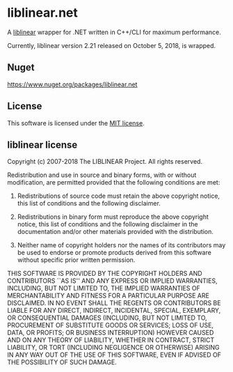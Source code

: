 # liblinear.net
A [liblinear](https://www.csie.ntu.edu.tw/~cjlin/liblinear/) wrapper for .NET written in C++/CLI for maximum performance.

Currently, liblinear version 2.21 released on October 5, 2018, is wrapped.

## Nuget
https://www.nuget.org/packages/liblinear.net

## License

This software is licensed under the [MIT license](http://opensource.org/licenses/MIT).

## liblinear license
Copyright (c) 2007-2018 The LIBLINEAR Project.
All rights reserved.

Redistribution and use in source and binary forms, with or without
modification, are permitted provided that the following conditions
are met:

1. Redistributions of source code must retain the above copyright
notice, this list of conditions and the following disclaimer.

2. Redistributions in binary form must reproduce the above copyright
notice, this list of conditions and the following disclaimer in the
documentation and/or other materials provided with the distribution.

3. Neither name of copyright holders nor the names of its contributors
may be used to endorse or promote products derived from this software
without specific prior written permission.


THIS SOFTWARE IS PROVIDED BY THE COPYRIGHT HOLDERS AND CONTRIBUTORS
``AS IS'' AND ANY EXPRESS OR IMPLIED WARRANTIES, INCLUDING, BUT NOT
LIMITED TO, THE IMPLIED WARRANTIES OF MERCHANTABILITY AND FITNESS FOR
A PARTICULAR PURPOSE ARE DISCLAIMED.  IN NO EVENT SHALL THE REGENTS OR
CONTRIBUTORS BE LIABLE FOR ANY DIRECT, INDIRECT, INCIDENTAL, SPECIAL,
EXEMPLARY, OR CONSEQUENTIAL DAMAGES (INCLUDING, BUT NOT LIMITED TO,
PROCUREMENT OF SUBSTITUTE GOODS OR SERVICES; LOSS OF USE, DATA, OR
PROFITS; OR BUSINESS INTERRUPTION) HOWEVER CAUSED AND ON ANY THEORY OF
LIABILITY, WHETHER IN CONTRACT, STRICT LIABILITY, OR TORT (INCLUDING
NEGLIGENCE OR OTHERWISE) ARISING IN ANY WAY OUT OF THE USE OF THIS
SOFTWARE, EVEN IF ADVISED OF THE POSSIBILITY OF SUCH DAMAGE.
